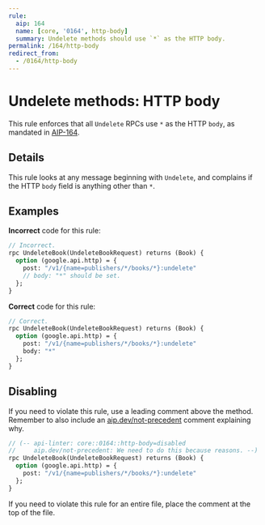```yaml
---
rule:
  aip: 164
  name: [core, '0164', http-body]
  summary: Undelete methods should use `*` as the HTTP body.
permalink: /164/http-body
redirect_from:
  - /0164/http-body
---
```


# Undelete methods: HTTP body

This rule enforces that all `Undelete` RPCs use `*` as the HTTP `body`, as mandated in
[AIP-164][].

## Details

This rule looks at any message beginning with `Undelete`, and complains
if the HTTP `body` field is anything other than `*`.

## Examples

**Incorrect** code for this rule:

```proto
// Incorrect.
rpc UndeleteBook(UndeleteBookRequest) returns (Book) {
  option (google.api.http) = {
    post: "/v1/{name=publishers/*/books/*}:undelete"
    // body: "*" should be set.
  };
}
```

**Correct** code for this rule:

```proto
// Correct.
rpc UndeleteBook(UndeleteBookRequest) returns (Book) {
  option (google.api.http) = {
    post: "/v1/{name=publishers/*/books/*}:undelete"
    body: "*"
  };
}
```

## Disabling

If you need to violate this rule, use a leading comment above the method.
Remember to also include an [aip.dev/not-precedent][] comment explaining why.

```proto
// (-- api-linter: core::0164::http-body=disabled
//     aip.dev/not-precedent: We need to do this because reasons. --)
rpc UndeleteBook(UndeleteBookRequest) returns (Book) {
  option (google.api.http) = {
    post: "/v1/{name=publishers/*/books/*}:undelete"
  };
}
```

If you need to violate this rule for an entire file, place the comment at the
top of the file.

[aip-164]: https://aip.dev/164
[aip.dev/not-precedent]: https://aip.dev/not-precedent

